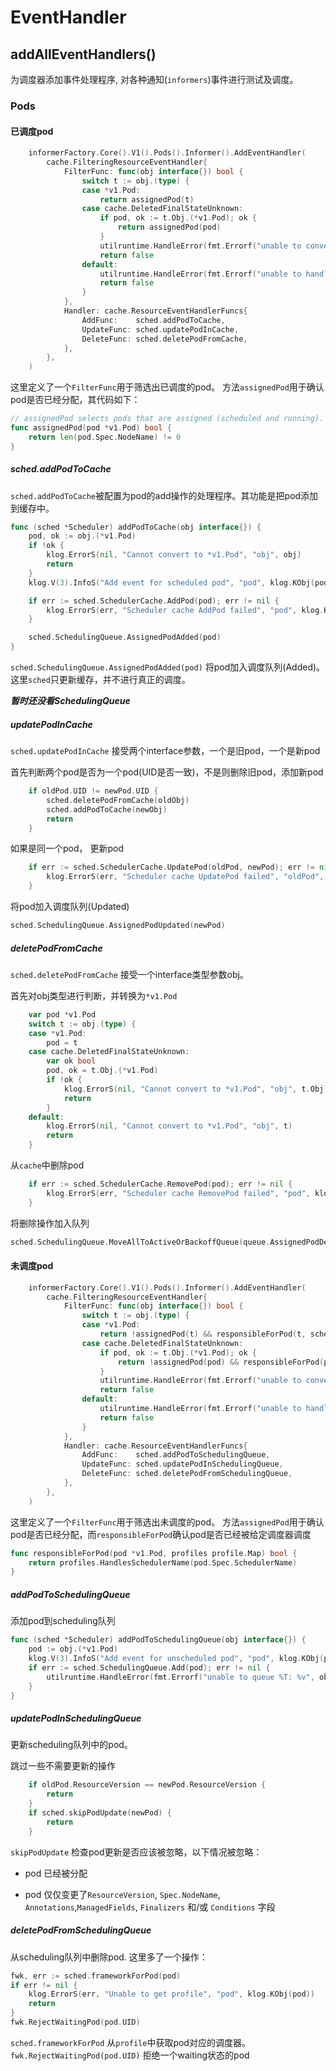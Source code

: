 # EventHandler

## addAllEventHandlers()

为调度器添加事件处理程序, 对各种通知(`informers`)事件进行测试及调度。

### Pods

#### 已调度pod

```go
	informerFactory.Core().V1().Pods().Informer().AddEventHandler(
		cache.FilteringResourceEventHandler{
			FilterFunc: func(obj interface{}) bool {
				switch t := obj.(type) {
				case *v1.Pod:
					return assignedPod(t)
				case cache.DeletedFinalStateUnknown:
					if pod, ok := t.Obj.(*v1.Pod); ok {
						return assignedPod(pod)
					}
					utilruntime.HandleError(fmt.Errorf("unable to convert object %T to *v1.Pod in %T", obj, sched))
					return false
				default:
					utilruntime.HandleError(fmt.Errorf("unable to handle object in %T: %T", sched, obj))
					return false
				}
			},
			Handler: cache.ResourceEventHandlerFuncs{
				AddFunc:    sched.addPodToCache,
				UpdateFunc: sched.updatePodInCache,
				DeleteFunc: sched.deletePodFromCache,
			},
		},
	)
```

这里定义了一个`FilterFunc`用于筛选出已调度的pod。
方法`assignedPod`用于确认pod是否已经分配，其代码如下：

```go
// assignedPod selects pods that are assigned (scheduled and running).
func assignedPod(pod *v1.Pod) bool {
	return len(pod.Spec.NodeName) != 0
}
```

##### sched.addPodToCache

`sched.addPodToCache`被配置为pod的add操作的处理程序。其功能是把pod添加到缓存中。

```go
func (sched *Scheduler) addPodToCache(obj interface{}) {
	pod, ok := obj.(*v1.Pod)
	if !ok {
		klog.ErrorS(nil, "Cannot convert to *v1.Pod", "obj", obj)
		return
	}
	klog.V(3).InfoS("Add event for scheduled pod", "pod", klog.KObj(pod))

	if err := sched.SchedulerCache.AddPod(pod); err != nil {
		klog.ErrorS(err, "Scheduler cache AddPod failed", "pod", klog.KObj(pod))
	}

	sched.SchedulingQueue.AssignedPodAdded(pod)
}
```

`sched.SchedulingQueue.AssignedPodAdded(pod)` 将pod加入调度队列(Added)。这里`sched`只更新缓存，并不进行真正的调度。

***暂时还没看SchedulingQueue***

##### updatePodInCache

`sched.updatePodInCache` 接受两个interface参数，一个是旧pod，一个是新pod

首先判断两个pod是否为一个pod(UID是否一致)，不是则删除旧pod，添加新pod

```go
	if oldPod.UID != newPod.UID {
		sched.deletePodFromCache(oldObj)
		sched.addPodToCache(newObj)
		return
	}
```

如果是同一个pod， 更新pod

```go
	if err := sched.SchedulerCache.UpdatePod(oldPod, newPod); err != nil {
		klog.ErrorS(err, "Scheduler cache UpdatePod failed", "oldPod", klog.KObj(oldPod), "newPod", klog.KObj(newPod))
	}
```

 将pod加入调度队列(Updated)

 ```go
sched.SchedulingQueue.AssignedPodUpdated(newPod)
 ```

##### deletePodFromCache

`sched.deletePodFromCache` 接受一个interface类型参数obj。

首先对obj类型进行判断，并转换为`*v1.Pod`

```go
	var pod *v1.Pod
	switch t := obj.(type) {
	case *v1.Pod:
		pod = t
	case cache.DeletedFinalStateUnknown:
		var ok bool
		pod, ok = t.Obj.(*v1.Pod)
		if !ok {
			klog.ErrorS(nil, "Cannot convert to *v1.Pod", "obj", t.Obj)
			return
		}
	default:
		klog.ErrorS(nil, "Cannot convert to *v1.Pod", "obj", t)
		return
	}
```

从`cache`中删除pod

```go
	if err := sched.SchedulerCache.RemovePod(pod); err != nil {
		klog.ErrorS(err, "Scheduler cache RemovePod failed", "pod", klog.KObj(pod))
	}
```

将删除操作加入队列

```go
sched.SchedulingQueue.MoveAllToActiveOrBackoffQueue(queue.AssignedPodDelete)
```

#### 未调度pod

```go
	informerFactory.Core().V1().Pods().Informer().AddEventHandler(
		cache.FilteringResourceEventHandler{
			FilterFunc: func(obj interface{}) bool {
				switch t := obj.(type) {
				case *v1.Pod:
					return !assignedPod(t) && responsibleForPod(t, sched.Profiles)
				case cache.DeletedFinalStateUnknown:
					if pod, ok := t.Obj.(*v1.Pod); ok {
						return !assignedPod(pod) && responsibleForPod(pod, sched.Profiles)
					}
					utilruntime.HandleError(fmt.Errorf("unable to convert object %T to *v1.Pod in %T", obj, sched))
					return false
				default:
					utilruntime.HandleError(fmt.Errorf("unable to handle object in %T: %T", sched, obj))
					return false
				}
			},
			Handler: cache.ResourceEventHandlerFuncs{
				AddFunc:    sched.addPodToSchedulingQueue,
				UpdateFunc: sched.updatePodInSchedulingQueue,
				DeleteFunc: sched.deletePodFromSchedulingQueue,
			},
		},
	)
```

这里定义了一个`FilterFunc`用于筛选出未调度的pod。
方法`assignedPod`用于确认pod是否已经分配，而`responsibleForPod`确认pod是否已经被给定调度器调度

```go
func responsibleForPod(pod *v1.Pod, profiles profile.Map) bool {
	return profiles.HandlesSchedulerName(pod.Spec.SchedulerName)
}
```

##### addPodToSchedulingQueue

添加pod到scheduling队列

```go
func (sched *Scheduler) addPodToSchedulingQueue(obj interface{}) {
	pod := obj.(*v1.Pod)
	klog.V(3).InfoS("Add event for unscheduled pod", "pod", klog.KObj(pod))
	if err := sched.SchedulingQueue.Add(pod); err != nil {
		utilruntime.HandleError(fmt.Errorf("unable to queue %T: %v", obj, err))
	}
}
```

##### updatePodInSchedulingQueue

更新scheduling队列中的pod。

跳过一些不需要更新的操作

```go
	if oldPod.ResourceVersion == newPod.ResourceVersion {
		return
	}
	if sched.skipPodUpdate(newPod) {
		return
	}
```

`skipPodUpdate` 检查pod更新是否应该被忽略，以下情况被忽略：

- pod 已经被分配

- pod 仅仅变更了`ResourceVersion`, `Spec.NodeName`, `Annotations`,`ManagedFields`, `Finalizers` 和/或 `Conditions` 字段

##### deletePodFromSchedulingQueue

从scheduling队列中删除pod. 这里多了一个操作：

```go
fwk, err := sched.frameworkForPod(pod)
if err != nil {
	klog.ErrorS(err, "Unable to get profile", "pod", klog.KObj(pod))
	return
}
fwk.RejectWaitingPod(pod.UID)
```

`sched.frameworkForPod` 从`profile`中获取pod对应的调度器。`fwk.RejectWaitingPod(pod.UID)` 拒绝一个waiting状态的pod





